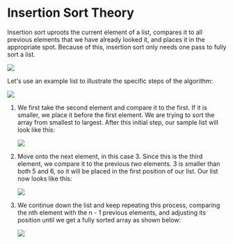 # Insertion Sort Theory

Insertion sort uproots the current element of a list, compares it to all previous elements that we have already looked it, and places it in the appropriate spot. Because of this, insertion sort only needs one pass to fully sort a list.

![](https://upload.wikimedia.org/wikipedia/commons/0/0f/Insertion-sort-example-300px.gif)

Let's use an example list to illustrate the specific steps of the algorithm:

![](https://i.imgur.com/zk2xJXQ.png)

1. We first take the second element and compare it to the first. If it is smaller, we place it before the first element. We are trying to sort the array from smallest to largest. After this initial step, our sample list will look like this:

   ![](https://i.imgur.com/txZo0zv.png)

2. Move onto the next element, in this case 3. Since this is the third element, we compare it to the previous _two_ elements. 3 is smaller than both 5 and 6, so it will be placed in the first position of our list. Our list now looks like this:

   ![](https://i.imgur.com/xkGGZnO.png)

3. We continue down the list and keep repeating this process, comparing the nth element with the n - 1 previous elements, and adjusting its position until we get a fully sorted array as shown below:

   ![](https://i.imgur.com/3NTptL2.png)

